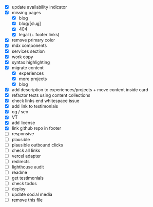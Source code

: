 - [x] update availability indicator
- [x] missing pages
  - [x] blog
  - [x] blog/[slug]
  - [x] 404
  - [x] legal (+ footer links)
- [x] remove primary color
- [x] mdx components
- [x] services section
- [x] work copy
- [x] syntax highlighting
- [x] migrate content
  - [x] experiences
  - [x] more projects
  - [x] blog
- [x] add description to experiences/projects + move content inside card
- [x] refactor texts using content collections
- [x] check links end whitespace issue
- [x] add link to testimonials
- [x] og / seo
- [x] VT
- [x] add license
- [x] link github repo in footer
- [ ] responsive
- [ ] plausible
- [ ] plausible outbound clicks
- [ ] check all links
- [ ] vercel adapter
- [ ] redirects
- [ ] lighthouse audit
- [ ] readme
- [ ] get testimonials
- [ ] check todos
- [ ] deploy
- [ ] update social media
- [ ] remove this file